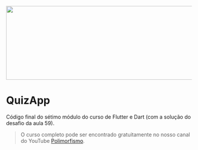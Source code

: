 <p align="center">
  <img width="800" height="200" src="https://github.com/polimorfismo/assets-curso-flutter-e-dart/blob/main/imagens/banner_polimorfismo.png">
</p>

# QuizApp

Código final do sétimo módulo do curso de Flutter e Dart (com a solução do desafio da aula 59).



>O curso completo pode ser encontrado gratuitamente no nosso canal do YouTube [Polimorfismo](https://youtube.com/channel/UCN0xtkhf8j2R6n1xKYCiJBA/).
